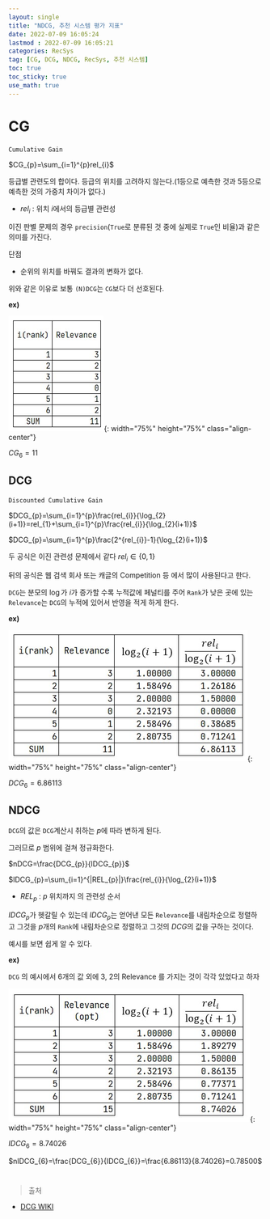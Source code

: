 ```yaml
---
layout: single
title: "NDCG, 추천 시스템 평가 지표"
date: 2022-07-09 16:05:24
lastmod : 2022-07-09 16:05:21
categories: RecSys
tag: [CG, DCG, NDCG, RecSys, 추천 시스템]
toc: true
toc_sticky: true
use_math: true
---
```


# CG

`Cumulative Gain`

$CG_{p}=\sum_{i=1}^{p}rel_{i}$

등급별 관련도의 합이다. 등급의 위치를 고려하지 않는다.(1등으로 예측한 것과 5등으로 예측한 것의 가중치 차이가 없다.)

 - $rel_{i}$ : 위치 $i$에서의 등급별 관련성

이진 판별 문제의 경우 `precision`(`True`로 분류된 것 중에 실제로 `True`인 비율)과 같은 의미를 가진다. 

단점

 - 순위의 위치를 바꿔도 결과의 변화가 없다.

위와 같은 이유로 보통 `(N)DCG`는 `CG`보다 더 선호된다.

**ex)**

![cg_example](../../../assets/images/ai/cg_example.jpg){: width="75%" height="75%" class="align-center"}

$CG_{6}=11$

## DCG

`Discounted Cumulative Gain`

$DCG_{p}=\sum_{i=1}^{p}\frac{rel_{i}}{\log_{2}(i+1)}=rel_{1}+\sum_{i=1}^{p}\frac{rel_{i}}{\log_{2}(i+1)}$

$DCG_{p}=\sum_{i=1}^{p}\frac{2^{rel_{i}}-1}{\log_{2}(i+1)}$

두 공식은 이진 관련성 문제에서 같다 $rel_{i} \in \{0, 1\}$

뒤의 공식은 웹 검색 회사 또는 캐글의 Competition 등 에서 많이 사용된다고 한다.

`DCG`는 분모의 $\log$가 $i$가 증가할 수록 누적값에 페널티를 주어 `Rank`가 낮은 곳에 있는 `Relevance`는 `DCG`의 누적에 있어서 반영을 적게 하게 한다.

**ex)**

![dcg_example](../../../assets/images/ai/dcg_example.jpg){: width="75%" height="75%" class="align-center"}

$DCG_{6}=6.86113$
## NDCG
`DCG`의 값은 `DCG`계산시 취하는 $p$에 따라 변하게 된다.

그러므로 $p$ 범위에 걸쳐 정규화한다.

$nDCG=\frac{DCG_{p}}{IDCG_{p}}$

$IDCG_{p}=\sum_{i=1}^{|REL_{p}|}\frac{rel_{i}}{\log_{2}(i+1)}$

 - $REL_{p}$ : $p$ 위치까지 의 관련성 순서

$IDCG_{p}$가 헷갈릴 수 있는데 $IDCG_{p}$는 얻어낸 모든 `Relevance`를 내림차순으로 정렬하고 그것을 $p$개의 `Rank`에 내림차순으로 정렬하고 그것의 $DCG$의 값을 구하는 것이다.

예시를 보면 쉽게 알 수 있다.

**ex)**

`DCG` 의 예시에서 6개의 값 외에 3, 2의 Relevance 를 가지는 것이 각각 있었다고 하자 

![idcg_example](../../../assets/images/ai/idcg_example.jpg){: width="75%" height="75%" class="align-center"}

$IDCG_{6}=8.74026$

$nIDCG_{6}=\frac{DCG_{6}}{IDCG_{6}}=\frac{6.86113}{8.74026}=0.78500$

#

> 출처
 - [DCG WIKI](https://en.wikipedia.org/wiki/Discounted_cumulative_gain)